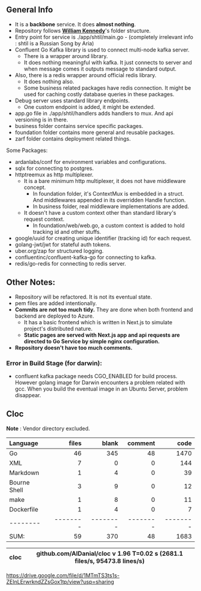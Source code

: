 ## General Info
- It is a **backbone** service. It does **almost nothing**. 
- Repository follows **[William Kennedy](https://github.com/ardanlabs/service/)**'s folder structure.
- Entry point for service is ./app/shtil/main.go  - (completely irrelevant info : shtil is a Russian Song by Aria)
- Confluent Go Kafka library is used to connect multi-node kafka server.
  - There is a wrapper around library.
  - It does nothing meaningful with kafka. It just connects to server and when message comes it outputs message to standard output.
- Also, there is a redis wrapper around official redis library. 
  - It does nothing also. 
  - Some business related packages have redis connection. It might be used for caching costly database queries in these packages.
- Debug server uses standard library endpoints. 
  - One custom endpoint is added, it might be extended.
- app.go file in ./app/shtil/handlers adds handlers to mux. And api versioning is in there.
- business folder contains service specific packages.
- foundation folder contains more general and reusable packages.
- zarf folder contains deployment related things.


Some Packages:
- ardanlabs/conf for environment variables and configurations.
- sqlx for connecting to postgres.
- httptreemux as http multiplexer. 
  - It is a bare minimum http multiplexer, it does not have middleware concept. 
    - In foundation folder, it's ContextMux is embedded in a struct. And middlewares appended in its overridden Handle function.
    - In business folder, real middleware implementations are added.
  - It doesn't have a custom context other than standard library's request context.
    - In foundation/web/web.go, a custom context is added to hold tracking id and other stuffs.
- google/uuid for creating unique identifier (tracking id) for each request. 
- golang-jwt/jwt for stateful auth tokens. 
- uber.org/zap for structured logging.
- confluentinc/confluent-kafka-go for connecting to kafka.
- redis/go-redis for connecting to redis server.

## Other Notes:
- Repository will be refactored. It is not its eventual state.  
- pem files are added intentionally.
- **Commits are not too much tidy.** They are done when both frontend and backend are deployed to Azure.
  - It has a basic frontend which is written in Next.js to simulate project's distributed nature.
  - **Static pages are served with Next.js app and api requests are directed to Go Service by simple nginx configuration.**
- **Repository doesn't have too much comments.** 

### Error in Build Stage (for darwin):
- confluent kafka package needs CGO_ENABLED for build process. However golang image for Darwin encounters a problem related with gcc. When you build the eventual image in an Ubuntu Server, problem disappear.


## Cloc
**Note** : Vendor directory excluded.

Language|files|blank|comment|code
:-------|-------:|-------:|-------:|-------:
Go|46|345|48|1470
XML|7|0|0|144
Markdown|1|4|0|39
Bourne Shell|3|9|0|12
make|1|8|0|11
Dockerfile|1|4|0|7
--------|--------|--------|--------|--------
SUM:|59|370|48|1683


cloc|github.com/AlDanial/cloc v 1.96  T=0.02 s (2681.1 files/s, 95473.8 lines/s)
--- | ---





https://drive.google.com/file/d/1MTmTS3ts1s-ZEInLErwrkndZZsGox1tp/view?usp=sharing




